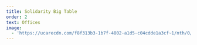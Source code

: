 ```yaml
---
title: Solidarity Big Table
order: 2
text: Offices
image:
  - 'https://ucarecdn.com/f8f313b3-1b7f-4802-a1d5-c04cdde1a3cf~1/nth/0/'
---
```


